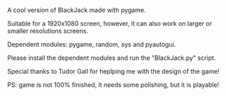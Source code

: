 A cool version of BlackJack made with pygame.

Suitable for a 1920x1080 screen, however, it can also work on larger or smaller resolutions screens.

Dependent modules: pygame, random, sys and pyautogui.

Please install the dependent modules and run the "BlackJack.py" script.

Special thanks to Tudor Gall for heplping me with the design of the game!

PS: game is not 100% finished, it needs some polishing, but it is playable!
